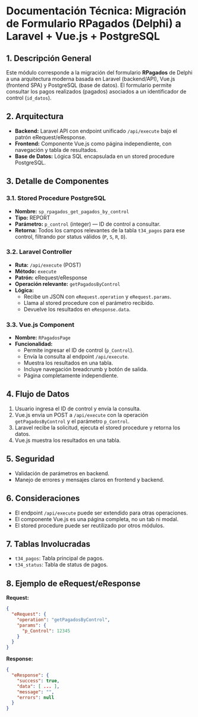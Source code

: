 # Documentación Técnica: Migración de Formulario RPagados (Delphi) a Laravel + Vue.js + PostgreSQL

## 1. Descripción General
Este módulo corresponde a la migración del formulario **RPagados** de Delphi a una arquitectura moderna basada en Laravel (backend/API), Vue.js (frontend SPA) y PostgreSQL (base de datos). El formulario permite consultar los pagos realizados (pagados) asociados a un identificador de control (`id_datos`).

## 2. Arquitectura
- **Backend:** Laravel API con endpoint unificado `/api/execute` bajo el patrón eRequest/eResponse.
- **Frontend:** Componente Vue.js como página independiente, con navegación y tabla de resultados.
- **Base de Datos:** Lógica SQL encapsulada en un stored procedure PostgreSQL.

## 3. Detalle de Componentes

### 3.1. Stored Procedure PostgreSQL
- **Nombre:** `sp_rpagados_get_pagados_by_control`
- **Tipo:** REPORT
- **Parámetro:** `p_control` (integer) — ID de control a consultar.
- **Retorna:** Todos los campos relevantes de la tabla `t34_pagos` para ese control, filtrando por status válidos (`P`, `S`, `R`, `D`).

### 3.2. Laravel Controller
- **Ruta:** `/api/execute` (POST)
- **Método:** `execute`
- **Patrón:** eRequest/eResponse
- **Operación relevante:** `getPagadosByControl`
- **Lógica:**
  - Recibe un JSON con `eRequest.operation` y `eRequest.params`.
  - Llama al stored procedure con el parámetro recibido.
  - Devuelve los resultados en `eResponse.data`.

### 3.3. Vue.js Component
- **Nombre:** `RPagadosPage`
- **Funcionalidad:**
  - Permite ingresar el ID de control (`p_Control`).
  - Envía la consulta al endpoint `/api/execute`.
  - Muestra los resultados en una tabla.
  - Incluye navegación breadcrumb y botón de salida.
  - Página completamente independiente.

## 4. Flujo de Datos
1. Usuario ingresa el ID de control y envía la consulta.
2. Vue.js envía un POST a `/api/execute` con la operación `getPagadosByControl` y el parámetro `p_Control`.
3. Laravel recibe la solicitud, ejecuta el stored procedure y retorna los datos.
4. Vue.js muestra los resultados en una tabla.

## 5. Seguridad
- Validación de parámetros en backend.
- Manejo de errores y mensajes claros en frontend y backend.

## 6. Consideraciones
- El endpoint `/api/execute` puede ser extendido para otras operaciones.
- El componente Vue.js es una página completa, no un tab ni modal.
- El stored procedure puede ser reutilizado por otros módulos.

## 7. Tablas Involucradas
- `t34_pagos`: Tabla principal de pagos.
- `t34_status`: Tabla de status de pagos.

## 8. Ejemplo de eRequest/eResponse
**Request:**
```json
{
  "eRequest": {
    "operation": "getPagadosByControl",
    "params": {
      "p_Control": 12345
    }
  }
}
```
**Response:**
```json
{
  "eResponse": {
    "success": true,
    "data": [ ... ],
    "message": "",
    "errors": null
  }
}
```
